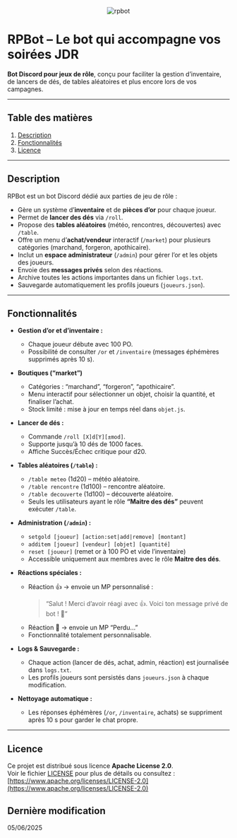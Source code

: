 
<p align="center">
  <img src="https://github.com/user-attachments/assets/7e2cc928-d0e7-43bd-bf3f-8615c679b90a" alt="rpbot" />
</p>


# RPBot – Le bot qui accompagne vos soirées JDR

**Bot Discord pour jeux de rôle**, conçu pour faciliter la gestion d’inventaire, de lancers de dés, de tables aléatoires et plus encore lors de vos campagnes.

---

## Table des matières

1. [Description](#description)  
2. [Fonctionnalités](#fonctionnalités)  
3. [Licence](#licence)  

---

## Description

RPBot est un bot Discord dédié aux parties de jeu de rôle :

- Gère un système d’**inventaire** et de **pièces d’or** pour chaque joueur.  
- Permet de **lancer des dés** via `/roll`.  
- Propose des **tables aléatoires** (météo, rencontres, découvertes) avec `/table`.  
- Offre un menu d’**achat/vendeur** interactif (`/market`) pour plusieurs catégories (marchand, forgeron, apothicaire).  
- Inclut un **espace administrateur** (`/admin`) pour gérer l’or et les objets des joueurs.  
- Envoie des **messages privés** selon des réactions.  
- Archive toutes les actions importantes dans un fichier `logs.txt`.  
- Sauvegarde automatiquement les profils joueurs (`joueurs.json`).  

---

## Fonctionnalités

- **Gestion d’or et d’inventaire :**  
  - Chaque joueur débute avec 100 PO.  
  - Possibilité de consulter `/or` et `/inventaire` (messages éphémères supprimés après 10 s).  

- **Boutiques (“market”)**  
  - Catégories : “marchand”, “forgeron”, “apothicaire”.  
  - Menu interactif pour sélectionner un objet, choisir la quantité, et finaliser l’achat.  
  - Stock limité : mise à jour en temps réel dans `objet.js`.  

- **Lancer de dés :**  
  - Commande `/roll [X]d[Y][±mod]`.  
  - Supporte jusqu’à 10 dés de 1000 faces.  
  - Affiche Succès/Échec critique pour d20.  

- **Tables aléatoires (`/table`) :**  
  - `/table meteo` (1d20) – météo aléatoire.  
  - `/table rencontre` (1d100) – rencontre aléatoire.  
  - `/table decouverte` (1d100) – découverte aléatoire.  
  - Seuls les utilisateurs ayant le rôle **“Maitre des dés”** peuvent exécuter `/table`.  

- **Administration (`/admin`) :**  
  - `setgold [joueur] [action:set|add|remove] [montant]`  
  - `additem [joueur] [vendeur] [objet] [quantité]`  
  - `reset [joueur]` (remet or à 100 PO et vide l’inventaire)  
  - Accessible uniquement aux membres avec le rôle **Maitre des dés**.  

- **Réactions spéciales :**  
  - Réaction 👍 → envoie un MP personnalisé :  
    > “Salut ! Merci d’avoir réagi avec 👍. Voici ton message privé de bot ! 🎉”  
  - Réaction 💩 → envoie un MP “Perdu...”
  - Fonctionnalité totalement personnalisable. 

- **Logs & Sauvegarde :**  
  - Chaque action (lancer de dés, achat, admin, réaction) est journalisée dans `logs.txt`.  
  - Les profils joueurs sont persistés dans `joueurs.json` à chaque modification.  

- **Nettoyage automatique :**  
  - Les réponses éphémères (`/or`, `/inventaire`, achats) se suppriment après 10 s pour garder le chat propre.  

---

## Licence

Ce projet est distribué sous licence **Apache License 2.0**.  
Voir le fichier [LICENSE](LICENSE) pour plus de détails ou consultez :  
[https://www.apache.org/licenses/LICENSE-2.0](https://www.apache.org/licenses/LICENSE-2.0)

## Dernière modification 
05/06/2025
